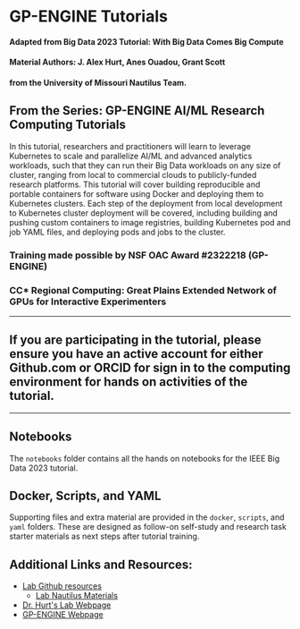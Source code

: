 # GP-ENGINE Tutorials

#### Adapted from Big Data 2023 Tutorial: With Big Data Comes Big Compute

#### Material Authors: J. Alex Hurt, Anes Ouadou, Grant Scott 
#### from the University of Missouri Nautilus Team.

## From the Series: GP-ENGINE AI/ML Research Computing Tutorials

In this tutorial, researchers and practitioners will learn to leverage Kubernetes to scale and parallelize AI/ML and advanced analytics workloads, 
such that they can run their Big Data workloads on any size of cluster, ranging from local to commercial clouds to publicly-funded research platforms. 
This tutorial will cover building reproducible and portable containers for software using Docker and deploying them to Kubernetes clusters. 
Each step of the deployment from local development to Kubernetes cluster deployment will be covered, including building and pushing custom containers to image registries, 
building Kubernetes pod and job YAML files, and deploying pods and jobs to the cluster. 

### Training made possible by NSF OAC Award #2322218 (GP-ENGINE)
### CC* Regional Computing: Great Plains Extended Network of GPUs for Interactive Experimenters

---

## If you are participating in the tutorial, please ensure you have an active account for either Github.com or ORCID for sign in to the computing environment for hands on activities of the tutorial.

---

## Notebooks 
The `notebooks` folder contains all the hands on notebooks for the IEEE Big Data 2023 tutorial.

## Docker, Scripts, and YAML

Supporting files and extra material are provided in the `docker`, `scripts`, and `yaml` folders.
These are designed as follow-on self-study and research task starter materials as next steps after tutorial training.


## Additional Links and Resources:
* [Lab Github resources](https://github.com/MUAMLL)
  * [Lab Nautilus Materials](https://github.com/MUAMLL/nautilus)
* [Dr. Hurt's Lab Webpage](https://jhurt.mufaculty.umsystem.edu/)
* [GP-ENGINE Webpage](https://gp-engine.umsystem.edu/)
